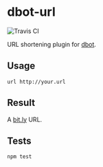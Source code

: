 # dbot-url

![Travis CI](https://travis-ci.org/dddware/dbot-url.svg)

URL shortening plugin for [dbot](https://github.com/dddware/dbot).

## Usage

```irc
url http://your.url
```

## Result

A [bit.ly](https://bit.ly) URL.

## Tests

```shell
npm test
```
